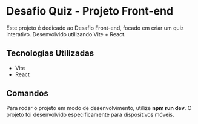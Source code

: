 # Desafio Quiz - Projeto Front-end

Este projeto é dedicado ao Desafio Front-end, focado em criar um quiz interativo. Desenvolvido utilizando Vite + React.

## Tecnologias Utilizadas

- Vite
- React

## Comandos

Para rodar o projeto em modo de desenvolvimento, utilize **npm run dev**.
O projeto foi desenvolvido especificamente para dispositivos móveis.
